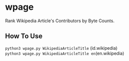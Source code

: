 # wpage
Rank Wikipedia Article's Contributors by Byte Counts.

## How To Use
`python3 wpage.py WikipediaArticleTitle` (id.wikipedia)\
`python3 wpage.py WikipediaArticleTitle en`(en.wikipedia)
